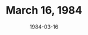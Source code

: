 ---
layout: episode
title: March 16, 1984
date: 1984-03-16
recording_status: complete
private_reel: Freddie Mercury
videos:
  - title: The Cars - You Might Think
  - title: Huey Lewis & The News - I Want A New Drug
  - title: Van Halen - Jump
  - title: Tracey Ullman - They Don't Know
  - title: Rockwell - Somebody's Watching Me
  - title: Jump'n The Saddle - The Curly Shuffle
  - title: John Cougar Mellencamp - The Authority Song
  - title: 38 Special - Back Where You Belong
  - title: Cyndi Lauper - Girls Just Want To Have Fun
  - title: Midnight Star - No Parking On The Dance Floor
    world_premiere_video: true
  - title: Queen - Radio Ga-Ga
  - title: John Lennon - I'm Stepping Out
  - title: Lionel Richie - Hello
  - title: Christine McVie - Got A Hold On Me
  - title: Howard Jones - New Song
notes: 
index_notes:  
---
